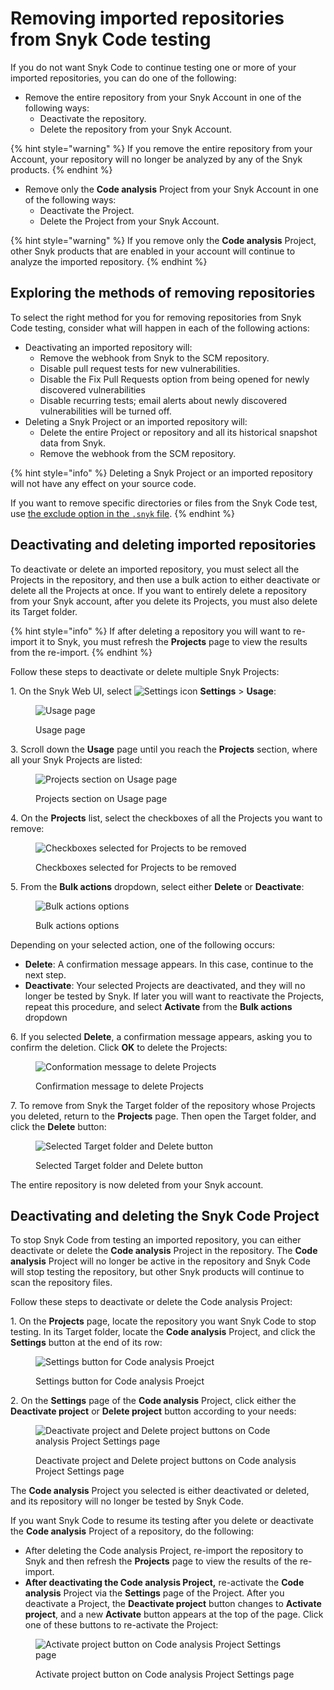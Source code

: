 # Removing imported repositories from Snyk Code testing

If you do not want Snyk Code to continue testing one or more of your imported repositories, you can do one of the following:

* Remove the entire repository from your Snyk Account in one of the following ways:
  * Deactivate the repository.
  * Delete the repository from your Snyk Account.

{% hint style="warning" %}
If you remove the entire repository from your Account, your repository will no longer be analyzed by any of the Snyk products.
{% endhint %}

* Remove only the **Code analysis** Project from your Snyk Account in one of the following ways:
  * Deactivate the Project.
  * Delete the Project from your Snyk Account.

{% hint style="warning" %}
If you remove only the **Code analysis** Project, other Snyk products that are enabled in your account will continue to analyze the imported repository.
{% endhint %}

## **Exploring the methods of removing repositories**

To select the right method for you for removing repositories from Snyk Code testing, consider what will happen in each of the following actions:

* Deactivating an imported repository will:
  * Remove the webhook from Snyk to the SCM repository.
  * Disable pull request tests for new vulnerabilities.
  * Disable the Fix Pull Requests option from being opened for newly discovered vulnerabilities
  * Disable recurring tests; email alerts about newly discovered vulnerabilities will be turned off.
* Deleting a Snyk Project or an imported repository will:
  * Delete the entire Project or repository and all its historical snapshot data from Snyk.
  * Remove the webhook from the SCM repository.

{% hint style="info" %}
Deleting a Snyk Project or an imported repository will not have any effect on your source code.

If you want to remove specific directories or files from the Snyk Code test, use [the exclude option in the `.snyk` file](excluding-directories-and-files-from-the-import-process.md).
{% endhint %}

## **Deactivating and deleting imported repositories**

To deactivate or delete an imported repository, you must select all the Projects in the repository, and then use a bulk action to either deactivate or delete all the Projects at once. If you want to entirely delete a repository from your Snyk account, after you delete its Projects, you must also delete its Target folder.

{% hint style="info" %}
If after deleting a repository you will want to re-import it to Snyk, you must refresh the **Projects** page to view the results from the re-import.
{% endhint %}

Follow these steps to deactivate or delete multiple Snyk Projects:

1\. On the Snyk Web UI, select <img src="../../../.gitbook/assets/Org Settings button - Icon (1) (1) (1) (1) (1) (1) (1) (1) (1) (1) (1) (1) (1) (1) (1) (1) (1) (1) (1) (1) (1) (1) (1) (1) (1) (1) (1) (1) (1) (1) (1) (1) (1) (1) (1) (1) (1) (1) (1) (1) (1) (1) (1) (1) (1) (1) (1) (1) (1) (1) (1) (1) (6) (3).png" alt="Settings icon" data-size="line"> **Settings** > **Usage**:

<figure><img src="../../../.gitbook/assets/image (295) (1).png" alt="Usage page"><figcaption><p>Usage page</p></figcaption></figure>

3\. Scroll down the **Usage** page until you reach the **Projects** section, where all your Snyk Projects are listed:

<figure><img src="../../../.gitbook/assets/Snyk Code - Org Settings - Usage - Projects section.png" alt="Projects section on Usage page"><figcaption><p>Projects section on Usage page</p></figcaption></figure>

4\. On the **Projects** list, select the checkboxes of all the Projects you want to remove:

<figure><img src="../../../.gitbook/assets/Snyk Code - Org Settings - Usage - Projects section - Selection.png" alt="Checkboxes selected for Projects to be removed"><figcaption><p>Checkboxes selected for Projects to be removed</p></figcaption></figure>

5\. From the **Bulk actions** dropdown, select either **Delete** or **Deactivate**:

<figure><img src="../../../.gitbook/assets/Snyk Code - Org Settings - Usage - Projects section - Bulk actions.png" alt="Bulk actions options"><figcaption><p>Bulk actions options</p></figcaption></figure>

Depending on your selected action, one of the following occurs:

* **Delete**: A confirmation message appears. In this case, continue to the next step.
* **Deactivate**: Your selected Projects are deactivated, and they will no longer be tested by Snyk. If later you will want to reactivate the Projects, repeat this procedure, and select **Activate** from the **Bulk actions** dropdown

6\. If you selected **Delete**, a confirmation message appears, asking you to confirm the deletion. Click **OK** to delete the Projects:

<figure><img src="../../../.gitbook/assets/Snyk Code - Org Settings - Usage - Delete Projects - Confirmation message (1).png" alt="Conformation message to delete Projects"><figcaption><p>Confirmation message to delete Projects</p></figcaption></figure>

7\. To remove from Snyk the Target folder of the repository whose Projects you deleted, return to the **Projects** page. Then open the Target folder, and click the **Delete** button:

<figure><img src="../../../.gitbook/assets/image (176) (1) (1) (1) (1) (1) (2) (1).png" alt="Selected Target folder and Delete button"><figcaption><p>Selected Target folder and Delete button</p></figcaption></figure>

The entire repository is now deleted from your Snyk account.

## **Deactivating and deleting the Snyk Code Project**

To stop Snyk Code from testing an imported repository, you can either deactivate or delete the **Code analysis** Project in the repository. The **Code analysis** Project will no longer be active in the repository and Snyk Code will stop testing the repository, but other Snyk products will continue to scan the repository files.

Follow these steps to deactivate or delete the Code analysis Project:

1\. On the **Projects** page, locate the repository you want Snyk Code to stop testing. In its Target folder, locate the **Code analysis** Project, and click the **Settings** button at the end of its row:

<figure><img src="../../../.gitbook/assets/image (404) (1) (1).png" alt="Settings button for Code analysis Proejct"><figcaption><p>Settings button for Code analysis Proejct</p></figcaption></figure>

2\. On the **Settings** page of the **Code analysis** Project, click either the **Deactivate project** or **Delete project** button according to your needs:

<figure><img src="../../../.gitbook/assets/image (449).png" alt="Deactivate project and Delete project buttons on Code analysis Project Settings page"><figcaption><p>Deactivate project and Delete project buttons on Code analysis Project Settings page</p></figcaption></figure>

The **Code analysis** Project you selected is either deactivated or deleted, and its repository will no longer be tested by Snyk Code.

If you want Snyk Code to resume its testing after you delete or deactivate the **Code analysis** Project of a repository, do the following:

* After deleting the Code analysis Project, re-import the repository to Snyk and then refresh the **Projects** page to view the results of the re-import.
* **After deactivating the Code analysis Project,** re-activate the **Code analysis** Project via the **Settings** page of the Project. After you deactivate a Project, the **Deactivate project** button changes to **Activate project**, and a new **Activate** button appears at the top of the page. Click one of these buttons to re-activate the Project:

<figure><img src="../../../.gitbook/assets/image (86).png" alt="Activate project button on Code analysis Project Settings page"><figcaption><p>Activate project button on Code analysis Project Settings page</p></figcaption></figure>

